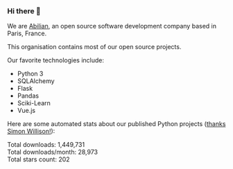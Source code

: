 ### Hi there 👋

We are [Abilian](https://abilian.com/), an open source software development company based in Paris, France.

This organisation contains most of our open source projects.

Our favorite technologies include:

- Python 3
- SQLAlchemy
- Flask
- Pandas
- Sciki-Learn
- Vue.js

Here are some automated stats about our published Python projects
([thanks Simon Willison!][sw-post]):

<!--marker-->
Total downloads: 1,449,731<br>
Total downloads/month: 28,973<br>
Total stars count: 202
<!--end-->

[sw-post]: https://simonwillison.net/2020/Jul/10/self-updating-profile-readme/